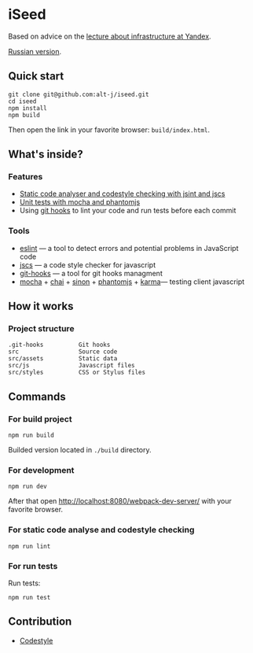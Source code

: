 # iSeed
Based on advice on the [lecture about infrastructure at Yandex](http://alt-j.github.io/front-end-infrastructure/).

[Russian version](https://github.com/alt-j/iseed/blob/master/README.ru.md).

## Quick start
```
git clone git@github.com:alt-j/iseed.git
cd iseed
npm install
npm build
```
Then open the link in your favorite browser: `build/index.html`.

## What's inside?

### Features
  * [Static code analyser and codestyle checking with jsint and jscs](#static-code-analyser-and-codestyle-checking)
  * [Unit tests with mocha and phantomjs](#run-tests)
  * Using [git hooks](http://github.com/tarmolov/git-hooks) to lint your code and run tests before each commit

### Tools
  * [eslint](http://eslint.org/) — a tool to detect errors and potential problems in JavaScript code
  * [jscs](http://jscs.info/) — a code style checker for javascript
  * [git-hooks](https://github.com/tarmolov/git-hooks-js) — a tool for git hooks managment
  * [mocha](https://mochajs.org/) + [chai](http://chaijs.com/) + [sinon](http://sinonjs.org/) + [phantomjs](http://phantomjs.org/) + [karma](http://karma-runner.github.io/)— testing client javascript

## How it works

### Project structure
```
.git-hooks          Git hooks
src                 Source code
src/assets          Static data
src/js              Javascript files
src/styles          CSS or Stylus files
```

## Commands

### For build project
```
npm run build
```

Builded version located in `./build` directory.

### For development
```
npm run dev
```

After that open [http://localhost:8080/webpack-dev-server/](http://localhost:8080/webpack-dev-server/) with your favorite browser.

### For static code analyse and codestyle checking
```
npm run lint
```

### For run tests
Run tests:
```
npm run test
```


## Contribution
  * [Codestyle](https://github.com/yandex/codestyle/blob/master/javascript.md)
